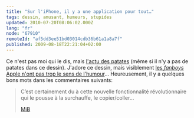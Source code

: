 ```yaml
---
title: "Sur l'iPhone, il y a une application pour tout…"
tags: dessin, amusant, humeurs, stupides
updated: 2010-07-20T08:06:02.000Z
lang: "fr"
node: "67910"
remoteId: "af5dd3ee51bd03014cdb36b61a1a8a7f"
published: 2009-08-18T22:21:04+02:00
---
```


Ce n'est pas moi qui le dis, mais [l'actu des patates](http://vidberg.blog.lemonde.fr/2009/08/18/le-nouvel-iphone-kc/) (même si il n'y a pas de patates dans ce dessin). J'adore ce dessin, mais visiblement [les *fanboys* Apple n'ont pas trop le sens de l'humour](http://vidberg.blog.lemonde.fr/2009/08/18/le-nouvel-iphone-kc/#comment-23532)… Heureusement, il y a quelques bons mots dans les commentaires suivants:

<blockquote>

C’est certainement du à cette nouvelle fonctionnalité révolutionnaire qui le pousse à la surchauffe, le copier/coller…

[MiB](http://vidberg.blog.lemonde.fr/2009/08/18/le-nouvel-iphone-kc/#comment-23532)
</blockquote>

